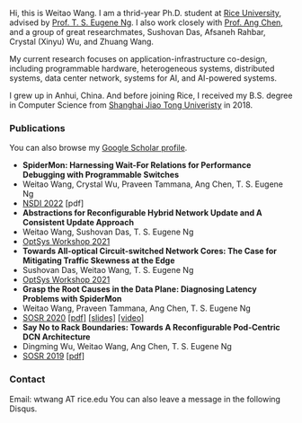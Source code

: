 Hi, this is Weitao Wang. I am a thrid-year Ph.D. student at [Rice University](https://www.rice.edu/), advised by [Prof. T. S. Eugene Ng](https://www.cs.rice.edu/~eugeneng/). I also work closely with [Prof. Ang Chen](https://www.cs.rice.edu/~angchen/), and a group of great researchmates, Sushovan Das, Afsaneh Rahbar, Crystal (Xinyu) Wu, and Zhuang Wang.

My current research focuses on application-infrastructure co-design, including programmable hardware, heterogeneous systems, distributed systems, data center network, systems for AI, and AI-powered systems.

I grew up in Anhui, China. And before joining Rice, I received my B.S. degree in Computer Science from [Shanghai Jiao Tong Univeristy](https://en.sjtu.edu.cn/) in 2018.

### Publications
You can also browse my [Google Scholar profile](https://scholar.google.com/citations?user=0wdebjkAAAAJ&hl=en).

* **SpiderMon: Harnessing Wait-For Relations for Performance Debugging with Programmable Switches**
 * Weitao Wang, Crystal Wu, Praveen Tammana, Ang Chen, T. S. Eugene Ng
 * [NSDI 2022](https://www.usenix.org/conference/nsdi22) [pdf]
* **Abstractions for Reconfigurable Hybrid Network Update and A Consistent Update Approach**
 * Weitao Wang, Sushovan Das, T. S. Eugene Ng
 * [OptSys Workshop 2021](https://conferences.sigcomm.org/sigcomm/2021/workshop-optsys.html)
* **Towards All-optical Circuit-switched Network Cores: The Case for Mitigating Traffic Skewness at the Edge**
 * Sushovan Das, Weitao Wang, T. S. Eugene Ng
 * [OptSys Workshop 2021](https://conferences.sigcomm.org/sigcomm/2021/workshop-optsys.html)
* **Grasp the Root Causes in the Data Plane: Diagnosing Latency Problems with SpiderMon**
 * Weitao Wang, Praveen Tammana, Ang Chen, T. S. Eugene Ng
 * [SOSR 2020](https://conferences.sigcomm.org/sosr/2020/) [[pdf]](https://dl.acm.org/doi/pdf/10.1145/3373360.3380835) [[slides]](https://conferences.sigcomm.org/sosr/2020/slides/spidermon_sosr.pptx) [[video]](https://www.youtube.com/watch?v=SYbr8W_JG6A)
* **Say No to Rack Boundaries: Towards A Reconfigurable Pod-Centric DCN Architecture**
 * Dingming Wu, Weitao Wang, Ang Chen, T. S. Eugene Ng
 * [SOSR 2019](https://conferences.sigcomm.org/sosr/2019/) [[pdf]](https://dl.acm.org/doi/pdf/10.1145/3314148.3314350?casa_token=5jdB8I6NLKkAAAAA:zbDA8whzGE0s0t66UMyqPBrCUiWb4t-hwyWiJNp41OF-Lv7cPt-E29e4DBjSx-2zueZlLBlwPeos)

### Contact
Email: wtwang AT rice.edu
You can also leave a message in the following Disqus.